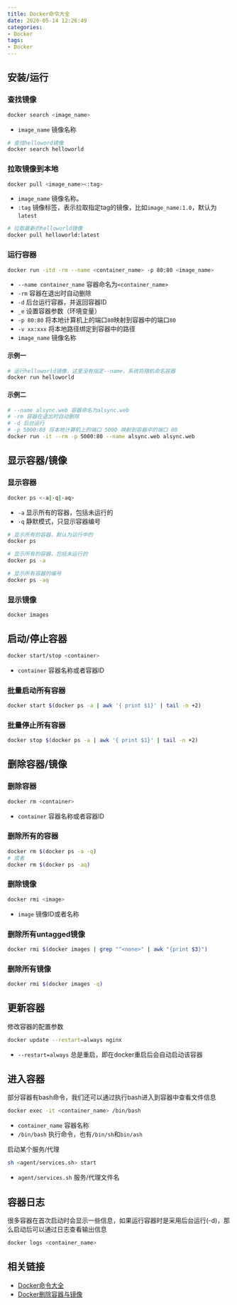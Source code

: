```yaml
---
title: Docker命令大全
date: 2020-05-14 12:26:49
categories:
- Docker
tags:
- Docker
---
```



## 安装/运行

### 查找镜像

``` bash
docker search <image_name>
```

* `image_name` 镜像名称

``` bash
# 查找helloword镜像
docker search helloworld
```

### 拉取镜像到本地

``` bash
docker pull <image_name><:tag>
```

* `image_name` 镜像名称。
* `:tag` 镜像标签，表示拉取指定tag的镜像，比如`image_name:1.0`，默认为`latest`

``` bash
# 拉取最新的helloworld镜像
docker pull helloworld:latest
```

### 运行容器

``` bash
docker run -itd -rm --name <container_name> -p 80:80 <image_name>
```

* `--name container_name` 容器命名为`<container_name>`
* `-rm` 容器在退出时自动删除
* `-d` 后台运行容器，并返回容器ID
* `_e` 设置容器参数（环境变量）
* `-p 80:80` 将本地计算机上的端口`80`映射到容器中的端口`80`
* `-v xx:xxx` 将本地路径绑定到容器中的路径
* `image_name` 镜像名称

#### 示例一

``` bash
# 运行helloworld镜像，这里没有指定--name，系统将随机命名容器
docker run helloworld
```

#### 示例二

``` bash
# --name alsync.web 容器命名为alsync.web
# -rm 容器在退出时自动删除
# -d 后台运行
# -p 5000:80 将本地计算机上的端口 5000 映射到容器中的端口 80
docker run -it --rm -p 5000:80 --name alsync.web alsync.web
```

## 显示容器/镜像

### 显示容器

``` bash
docker ps <-a|-q|-aq>
```

* `-a` 显示所有的容器，包括未运行的
* `-q` 静默模式，只显示容器编号

``` bash
# 显示所有的容器，默认为运行中的
docker ps
```

``` bash
# 显示所有的容器，包括未运行的
docker ps -a
```

``` bash
# 显示所有容器的编号
docker ps -aq
```

### 显示镜像

``` bash
docker images
```

## 启动/停止容器

``` bash
docker start/stop <container>
```

* `container` 容器名称或者容器ID

### 批量启动所有容器

``` bash
docker start $(docker ps -a | awk '{ print $1}' | tail -n +2)
```

### 批量停止所有容器

``` bash
docker stop $(docker ps -a | awk '{ print $1}' | tail -n +2)
```

## 删除容器/镜像

### 删除容器

``` bash
docker rm <container>
```

* `container` 容器名称或者容器ID

### 删除所有的容器

``` bash
docker rm $(docker ps -a -q)
# 或者
docker rm $(docker ps -aq)
```

### 删除镜像

``` bash
docker rmi <image>
```

* `image` 镜像ID或者名称

### 删除所有untagged镜像

``` bash
docker rmi $(docker images | grep "^<none>" | awk "{print $3}")
```

### 删除所有镜像

``` bash
docker rmi $(docker images -q)
```

## 更新容器

修改容器的配置参数

```bash
docker update --restart=always nginx
```

* `--restart=always` 总是重启，即在docker重启后会自动启动该容器

## 进入容器

部分容器有bash命令，我们还可以通过执行bash进入到容器中查看文件信息

``` bash
docker exec -it <container_name> /bin/bash
```

* `container_name` 容器名称
* `/bin/bash` 执行命令，也有`/bin/sh`和`bin/ash`

启动某个服务/代理

``` bash
sh <agent/services.sh> start
```

* `agent/services.sh` 服务/代理文件名

## 容器日志

很多容器在首次启动时会显示一些信息，如果运行容器时是采用后台运行(-d)，那么启动后可以通过日志查看输出信息

```bash
docker logs <container_name>
```

## 相关链接

* [Docker命令大全](https://www.runoob.com/docker/docker-command-manual.html 'Docker命令大全')
* [Docker删除容器与镜像](https://blog.csdn.net/qq_32447301/article/details/79387649 'Docker删除容器与镜像')
